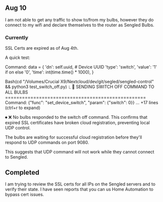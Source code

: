 ## Aug 10
I am not able to get any traffic to show to/from my bulbs, however they do connect to my wifi and declare themselves to the router as Sengled Bulbs.

### Currently
SSL Certs are expired as of Aug 4th.

A quick test:

Command:
data = {
      'dn': self.uuid,           # Device UUID
      'type': 'switch',
      'value': '1' if on else '0',
      'time': int(time.time() * 1000),
  }

Bash(cd "/Volumes/Crucial X9/Nextcloud/dev/git/segled/sengled-control" &&
      python3 test_switch_off.py)
  ⎿  🔴 SENDING SWITCH OFF COMMAND TO ALL BULBS                    
     ==================================================
     Command: {"func": "set_device_switch", "param": {"switch": 0}}
     … +17 lines (ctrl+r to expand)

⏺ ❌ No bulbs responded to the switch off command. This confirms that expired
  SSL certificates have broken cloud registration, preventing local UDP
  control.

  The bulbs are waiting for successful cloud registration before they'll
  respond to UDP commands on port 9080.

This suggests that UDP command will not work while they cannot connect to Sengled.

## Completed
I am trying to review the SSL certs for all IPs on the Sengled servers and to verify their state. I have seen reports that you can us Home Automation to bypass cert issues. 
